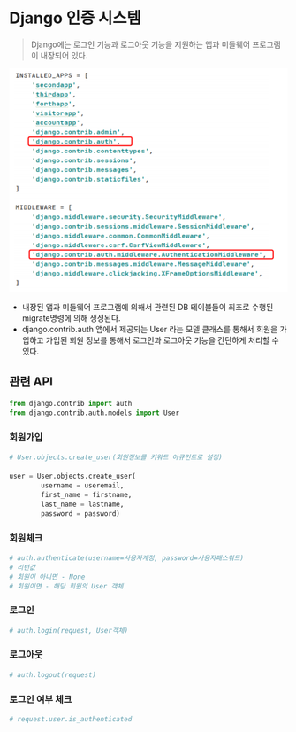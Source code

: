 # Django 인증 시스템

> Django에는 로그인 기능과 로그아웃 기능을 지원하는 앱과 미들웨어 프로그램이 내장되어 있다.

![image-20210803090944635](md-images/image-20210803090944635.png)

* 내장된 앱과 미들웨어 프로그램에 의해서 관련된 DB 테이블들이 최초로 수행된 migrate명령에 의해 생성된다.
* django.contrib.auth 앱에서 제공되는 User 라는 모델 클래스를 통해서 회원을 가입하고 가입된 회원 정보를 통해서 로그인과 로그아웃 기능을 간단하게 처리할 수 있다.



## 관련 API

```python
from django.contrib import auth
from django.contrib.auth.models import User
```

### 회원가입

```python
# User.objects.create_user(회원정보를 키워드 아규먼트로 설정)

user = User.objects.create_user(
		username = useremail,
		first_name = firstname,
		last_name = lastname,
		password = password)
```

### 회원체크

```python
# auth.authenticate(username=사용자계정, password=사용자패스워드)
# 리턴값
# 회원이 아니면 - None
# 회원이면 - 해당 회원의 User 객체
```

### 로그인

```python
# auth.login(request, User객체)
```

### 로그아웃

```python
# auth.logout(request)
```

### 로그인 여부 체크

```python
# request.user.is_authenticated
```

